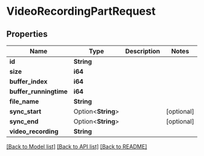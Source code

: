 # VideoRecordingPartRequest

## Properties

Name | Type | Description | Notes
------------ | ------------- | ------------- | -------------
**id** | **String** |  | 
**size** | **i64** |  | 
**buffer_index** | **i64** |  | 
**buffer_runningtime** | **i64** |  | 
**file_name** | **String** |  | 
**sync_start** | Option<**String**> |  | [optional]
**sync_end** | Option<**String**> |  | [optional]
**video_recording** | **String** |  | 

[[Back to Model list]](../README.md#documentation-for-models) [[Back to API list]](../README.md#documentation-for-api-endpoints) [[Back to README]](../README.md)


